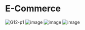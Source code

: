 # E-Commerce

![G12-p1](https://user-images.githubusercontent.com/88741336/199429948-4829ca1f-256f-47ca-afec-7c97514dd010.png)
![image](https://user-images.githubusercontent.com/88741336/199435109-d49c6ff0-b67e-4695-b79b-30e089752bac.png)
![image](https://user-images.githubusercontent.com/88741336/199435333-f762e430-55f3-4b1a-add6-6b24cca9575f.png)
![image](https://user-images.githubusercontent.com/88741336/199435537-bf637a64-790a-4286-ab45-a195813c46bf.png)

